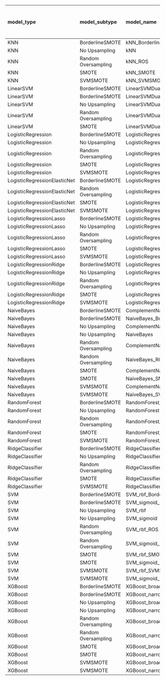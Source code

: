| model_type                   | model_subtype       | model_name                                   |   title |   title and first paragraph |   title and 5 sentences |   title and 10 sentences |   title and first sentence each paragraph | raw text   |
|:-----------------------------|:--------------------|:---------------------------------------------|--------:|----------------------------:|------------------------:|-------------------------:|------------------------------------------:|:-----------|
| KNN                          | BorderlineSMOTE     | kNN_BorderlineSMOTE                          |   0.263 |                       0.364 |                   0.426 |                    0.417 |                                     0.376 | 0.492      |
| KNN                          | No Upsampling       | kNN                                          |   0.282 |                       0.076 |                   0.426 |                    0.405 |                                     0.109 | 0.410      |
| KNN                          | Random Oversampling | kNN_ROS                                      |   0.245 |                       0.371 |                   0.426 |                    0.417 |                                     0.388 | 0.492      |
| KNN                          | SMOTE               | kNN_SMOTE                                    |   0.309 |                       0.069 |                   0.425 |                    0.405 |                                     0.402 | 0.382      |
| KNN                          | SVMSMOTE            | kNN_SVMSMOTE                                 |   0     |                       0.385 |                   0.453 |                    0.405 |                                     0.376 | 0.440      |
| LinearSVM                    | BorderlineSMOTE     | LinearSVMDual_BorderlineSMOTE                |   0.462 |                       0.518 |                   0.49  |                    0.514 |                                     0.452 | 0.500      |
| LinearSVM                    | BorderlineSMOTE     | LinearSVMDual_SVMSMOTE                       |   0.462 |                       0.542 |                   0.493 |                    0.509 |                                     0.464 | 0.503      |
| LinearSVM                    | No Upsampling       | LinearSVMDual                                |   0.462 |                       0.498 |                   0.499 |                    0.509 |                                     0.465 | 0.499      |
| LinearSVM                    | Random Oversampling | LinearSVMDual_ROS                            |   0.476 |                       0.462 |                   0.493 |                    0.509 |                                     0.451 | 0.500      |
| LinearSVM                    | SMOTE               | LinearSVMDual_SMOTE                          |   0.462 |                       0.476 |                   0.528 |                    0.509 |                                     0.447 | 0.500      |
| LogisticRegression           | BorderlineSMOTE     | LogisticRegression_BorderlineSMOTE           |   0.459 |                       0.535 |                   0.492 |                    0.527 |                                     0.45  | 0.516      |
| LogisticRegression           | No Upsampling       | LogisticRegression                           |   0.474 |                       0.506 |                   0.534 |                    0.526 |                                     0.425 | 0.518      |
| LogisticRegression           | Random Oversampling | LogisticRegression_ROS                       |   0.474 |                       0.521 |                   0.526 |                    0.506 |                                     0.454 | 0.517      |
| LogisticRegression           | SMOTE               | LogisticRegression_SMOTE                     |   0.472 |                       0.501 |                   0.492 |                    0.512 |                                     0.446 | 0.520      |
| LogisticRegression           | SVMSMOTE            | LogisticRegression_SVMSMOTE                  |   0.431 |                       0.47  |                   0.491 |                    0.494 |                                     0.463 | 0.519      |
| LogisticRegressionElasticNet | BorderlineSMOTE     | LogisticRegressionElasticNet_BorderlineSMOTE |   0.444 |                       0.591 |                   0.483 |                    0.532 |                                     0.468 | 0.541      |
| LogisticRegressionElasticNet | Random Oversampling | LogisticRegressionElasticNet_ROS             |   0.499 |                       0.578 |                   0.499 |                    0.524 |                                     0.451 | 0.535      |
| LogisticRegressionElasticNet | SMOTE               | LogisticRegressionElasticNet_SMOTE           |   0.499 |                       0.617 |                   0.497 |                    0.521 |                                     0.444 | 0.552      |
| LogisticRegressionElasticNet | SVMSMOTE            | LogisticRegressionElasticNet_SVMSMOTE        |   0.48  |                       0.554 |                   0.473 |                    0.553 |                                     0.461 | 0.510      |
| LogisticRegressionLasso      | BorderlineSMOTE     | LogisticRegressionLasso_BorderlineSMOTE      |   0.416 |                       0.615 |                   0.499 |                    0.504 |                                     0.508 | 0.530      |
| LogisticRegressionLasso      | No Upsampling       | LogisticRegressionLasso                      |   0.427 |                       0.583 |                   0.486 |                    0.498 |                                     0.478 | 0.561      |
| LogisticRegressionLasso      | Random Oversampling | LogisticRegressionLasso_ROS                  |   0.454 |                       0.583 |                   0.495 |                    0.494 |                                     0.466 | 0.552      |
| LogisticRegressionLasso      | SMOTE               | LogisticRegressionLasso_SMOTE                |   0.545 |                       0.559 |                   0.512 |                    0.515 |                                     0.475 | 0.562      |
| LogisticRegressionLasso      | SVMSMOTE            | LogisticRegressionLasso_SVMSMOTE             |   0.417 |                       0.599 |                   0.47  |                    0.464 |                                     0.51  | 0.555      |
| LogisticRegressionRidge      | BorderlineSMOTE     | LogisticRegressionRidgeDual_BorderlineSMOTE  |   0.474 |                       0.55  |                   0.493 |                    0.519 |                                     0.451 | 0.507      |
| LogisticRegressionRidge      | No Upsampling       | LogisticRegressionRidgeDual                  |   0.458 |                       0.498 |                   0.485 |                    0.521 |                                     0.466 | 0.514      |
| LogisticRegressionRidge      | Random Oversampling | LogisticRegressionRidgeDual_ROS              |   0.46  |                       0.517 |                   0.496 |                    0.529 |                                     0.46  | 0.510      |
| LogisticRegressionRidge      | SMOTE               | LogisticRegressionRidgeDual_SMOTE            |   0.474 |                       0.459 |                   0.493 |                    0.512 |                                     0.444 | 0.520      |
| LogisticRegressionRidge      | SVMSMOTE            | LogisticRegressionRidgeDual_SVMSMOTE         |   0.469 |                       0.486 |                   0.47  |                    0.444 |                                     0.477 | 0.511      |
| NaiveBayes                   | BorderlineSMOTE     | ComplementNaiveBayes_BorderlineSMOTE         |   0.493 |                       0.533 |                   0.499 |                    0.509 |                                     0.5   | 0.443      |
| NaiveBayes                   | BorderlineSMOTE     | NaiveBayes_BorderlineSMOTE                   |   0.5   |                       0.544 |                   0.486 |                    0.487 |                                     0.486 | 0.430      |
| NaiveBayes                   | No Upsampling       | ComplementNaiveBayes                         |   0.493 |                       0.564 |                   0.516 |                    0.509 |                                     0.441 | 0.534      |
| NaiveBayes                   | No Upsampling       | NaiveBayes                                   |   0.493 |                       0.564 |                   0.528 |                    0.509 |                                     0.443 | 0.534      |
| NaiveBayes                   | Random Oversampling | ComplementNaiveBayes_ROS                     |   0.493 |                       0.564 |                   0.528 |                    0.509 |                                     0.438 | 0.536      |
| NaiveBayes                   | Random Oversampling | NaiveBayes_ROS                               |   0.494 |                       0.564 |                   0.52  |                    0.509 |                                     0.434 | 0.534      |
| NaiveBayes                   | SMOTE               | ComplementNaiveBayes_SMOTE                   |   0.493 |                       0.484 |                   0.445 |                    0.511 |                                     0.508 | 0.534      |
| NaiveBayes                   | SMOTE               | NaiveBayes_SMOTE                             |   0.493 |                       0.459 |                   0.478 |                    0.494 |                                     0.47  | 0.534      |
| NaiveBayes                   | SVMSMOTE            | ComplementNaiveBayes_SVMSMOTE                |   0.499 |                       0.564 |                   0.522 |                    0.499 |                                     0.441 | 0.534      |
| NaiveBayes                   | SVMSMOTE            | NaiveBayes_SVMSMOTE                          |   0.5   |                       0.566 |                   0.517 |                    0.509 |                                     0.438 | 0.534      |
| RandomForest                 | BorderlineSMOTE     | RandomForest_BorderlineSMOTE                 |   0.55  |                       0.425 |                   0.529 |                    0.621 |                                     0.481 | **0.723**  |
| RandomForest                 | No Upsampling       | RandomForest                                 |   0.523 |                       0.562 |                   0.534 |                    0.542 |                                     0.549 | 0.593      |
| RandomForest                 | Random Oversampling | RandomForest_ROS                             |   0.273 |                       0.513 |                   0.449 |                    0.538 |                                     0.494 | 0.622      |
| RandomForest                 | SMOTE               | RandomForest_SMOTE                           |   0.36  |                       0.543 |                   0.567 |                    0.574 |                                     0.491 | 0.513      |
| RandomForest                 | SVMSMOTE            | RandomForest_SVMSMOTE                        |   0.417 |                       0.502 |                   0.451 |                    0.555 |                                     0.449 | 0.540      |
| RidgeClassifier              | BorderlineSMOTE     | RidgeClassifier_BorderlineSMOTE              |   0.472 |                       0.547 |                   0.509 |                    0.5   |                                     0.489 | 0.552      |
| RidgeClassifier              | No Upsampling       | RidgeClassifier                              |   0.471 |                       0.549 |                   0.544 |                    0.49  |                                     0.497 | 0.556      |
| RidgeClassifier              | Random Oversampling | RidgeClassifier_ROS                          |   0.48  |                       0.506 |                   0.54  |                    0.499 |                                     0.575 | 0.531      |
| RidgeClassifier              | SMOTE               | RidgeClassifier_SMOTE                        |   0.431 |                       0.551 |                   0.436 |                    0.507 |                                     0.435 | 0.556      |
| RidgeClassifier              | SVMSMOTE            | RidgeClassifier_SVMSMOTE                     |   0.418 |                       0.462 |                   0.512 |                    0.439 |                                     0.429 | 0.524      |
| SVM                          | BorderlineSMOTE     | SVM_rbf_BorderlineSMOTE                      |   0.463 |                       0.528 |                   0.576 |                    0.437 |                                     0.542 | 0.602      |
| SVM                          | BorderlineSMOTE     | SVM_sigmoid_BorderlineSMOTE                  |   0.423 |                       0.576 |                   0.508 |                    0.557 |                                     0.537 | 0.550      |
| SVM                          | No Upsampling       | SVM_rbf                                      |   0.488 |                       0.534 |                   0.496 |                    0.44  |                                     0.542 | 0.534      |
| SVM                          | No Upsampling       | SVM_sigmoid                                  |   0.42  |                       0.538 |                   0.572 |                    0.484 |                                     0.545 | 0.631      |
| SVM                          | Random Oversampling | SVM_rbf_ROS                                  |   0.476 |                       0.52  |                   0.482 |                    0.445 |                                     0.569 | 0.578      |
| SVM                          | Random Oversampling | SVM_sigmoid_ROS                              |   0.488 |                       0.546 |                   0.48  |                    0.539 |                                     0.526 | 0.583      |
| SVM                          | SMOTE               | SVM_rbf_SMOTE                                |   0.469 |                       0.506 |                   0.592 |                    0.437 |                                     0.58  | 0.614      |
| SVM                          | SMOTE               | SVM_sigmoid_SMOTE                            |   0.414 |                       0.561 |                   0.522 |                    0.521 |                                     0.554 | 0.534      |
| SVM                          | SVMSMOTE            | SVM_rbf_SVMSMOTE                             |   0.469 |                       0.538 |                   0.476 |                    0.47  |                                     0.539 | 0.550      |
| SVM                          | SVMSMOTE            | SVM_sigmoid_SVMSMOTE                         |   0.49  |                       0.535 |                   0.534 |                    0.505 |                                     0.555 | 0.546      |
| XGBoost                      | BorderlineSMOTE     | XGBoost_broad_BorderlineSMOTE                |   0.39  |                       0.517 |                   0.501 |                    0.499 |                                     0.437 | 0.563      |
| XGBoost                      | BorderlineSMOTE     | XGBoost_narrow_BorderlineSMOTE               |   0.387 |                       0.516 |                   0.464 |                    0.485 |                                     0.48  | 0.549      |
| XGBoost                      | No Upsampling       | XGBoost_broad                                |   0.442 |                       0.598 |                   0.478 |                    0.508 |                                     0.435 | 0.526      |
| XGBoost                      | No Upsampling       | XGBoost_narrow                               |   0.441 |                       0.535 |                   0.459 |                    0.466 |                                     0.531 | 0.503      |
| XGBoost                      | Random Oversampling | XGBoost_broad_ROS                            |   0.485 |                       0.557 |                   0.475 |                    0.549 |                                     0.485 | 0.532      |
| XGBoost                      | Random Oversampling | XGBoost_narrow_ROS                           |   0.387 |                       0.555 |                   0.507 |                    0.517 |                                     0.534 | 0.496      |
| XGBoost                      | SMOTE               | XGBoost_broad_SMOTE                          |   0.436 |                       0.564 |                   0.523 |                    0.529 |                                     0.465 | 0.550      |
| XGBoost                      | SMOTE               | XGBoost_narrow_SMOTE                         |   0.436 |                       0.533 |                   0.527 |                    0.547 |                                     0.523 | 0.523      |
| XGBoost                      | SVMSMOTE            | XGBoost_broad_SVMSMOTE                       |   0.501 |                       0.547 |                   0.464 |                    0.462 |                                     0.449 | 0.595      |
| XGBoost                      | SVMSMOTE            | XGBoost_narrow_SVMSMOTE                      |   0.427 |                       0.516 |                   0.524 |                    0.499 |                                     0.55  | 0.549      |